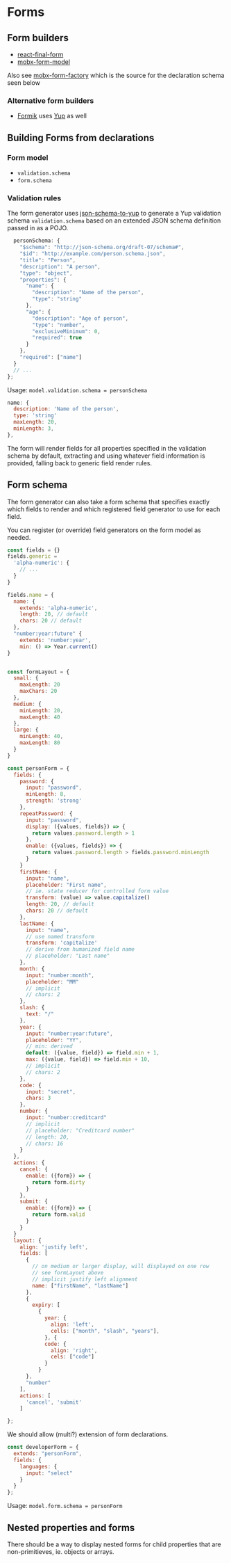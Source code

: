 # Forms

## Form builders

- [react-final-form](https://github.com/final-form/react-final-form)
- [mobx-form-model](https://github.com/hrgui/mobx-form-model)

Also see [mobx-form-factory](https://github.com/kristianmandrup/mobx-form-factory) which is the source for the declaration schema seen below

### Alternative form builders

- [Formik](https://github.com/jaredpalmer/formik) uses [Yup](https://github.com/jquense/yup) as well

## Building Forms from declarations

### Form model

- `validation.schema`
- `form.schema`

### Validation rules

The form generator uses [json-schema-to-yup](https://www.npmjs.com/package/json-schema-to-yup) to generate a Yup validation schema `validation.schema` based on an extended JSON schema definition passed in as a POJO.

```js
  personSchema: {
    "$schema": "http://json-schema.org/draft-07/schema#",
    "$id": "http://example.com/person.schema.json",
    "title": "Person",
    "description": "A person",
    "type": "object",
    "properties": {
      "name": {
        "description": "Name of the person",
        "type": "string"
      },
      "age": {
        "description": "Age of person",
        "type": "number",
        "exclusiveMinimum": 0,
        "required": true
      }
    },
    "required": ["name"]
  }
  // ...
};
```

Usage: `model.validation.schema = personSchema`

```js
name: {
  description: 'Name of the person',
  type: 'string'
  maxLength: 20,
  minLength: 3,
},
```

The form will render fields for all properties specified in the validation schema by default, extracting and using whatever field information is provided, falling back to generic field render rules.

## Form schema

The form generator can also take a form schema that specifies exactly which fields to render and which registered field generator to use for each field.

You can register (or override) field generators on the form model as needed.

```js
const fields = {}
fields.generic =
  'alpha-numeric': {
    // ...
  }
}

fields.name = {
  name: {
    extends: 'alpha-numeric',
    length: 20, // default
    chars: 20 // default
  },
  "number:year:future" {
    extends: 'number:year',
    min: () => Year.current()
}


const formLayout = {
  small: {
    maxLength: 20
    maxChars: 20
  },
  medium: {
    minLength: 20,
    maxLength: 40
  },
  large: {
    minLength: 40,
    maxLength: 80
  }
}
```

```js
const personForm = {
  fields: {
    password: {
      input: "password",
      minLength: 8,
      strength: 'strong'
    },
    repeatPassword: {
      input: "password",
      display: ({values, fields}) => {
        return values.password.length > 1
      },
      enable: ({values, fields}) => {
        return values.password.length > fields.password.minLength
      }
    }
    firstName: {
      input: "name",
      placeholder: "First name",
      // ie. state reducer for controlled form value
      transform: (value) => value.capitalize()
      length: 20, // default
      chars: 20 // default
    },
    lastName: {
      input: "name",
      // use named transform
      transform: 'capitalize'
      // derive from humanized field name
      // placeholder: "Last name"
    },
    month: {
      input: "number:month",
      placeholder: "MM"
      // implicit
      // chars: 2
    },
    slash: {
      text: "/"
    },
    year: {
      input: "number:year:future",
      placeholder: "YY",
      // min: derived
      default: ({value, field}) => field.min + 1,
      max: ({value, field}) => field.min + 10,
      // implicit
      // chars: 2
    },
    code: {
      input: "secret",
      chars: 3
    },
    number: {
      input: "number:creditcard"
      // implicit
      // placeholder: "Creditcard number"
      // length: 20,
      // chars: 16
    }
  },
  actions: {
    cancel: {
      enable: ({form}) => {
        return form.dirty
      }
    },
    submit: {
      enable: ({form}) => {
        return form.valid
      }
    }
  }
  layout: {
    align: 'justify left',
    fields: [
      {
        // on medium or larger display, will displayed on one row
        // see formLayout above
        // implicit justify left alignment
        name: ["firstName", "lastName"]
      },
      {
        expiry: [
          {
            year: {
              align: 'left',
              cells: ["month", "slash", "years"],
            }, {
            code: {
              align: 'right',
              cels: ["code"]
            }
          }
      },
      "number"
    ],
    actions: [
      'cancel', 'submit'
    ]

};
```

We should allow (multi?) extension of form declarations.

```js
const developerForm = {
  extends: "personForm",
  fields: {
    languages: {
      input: "select"
    }
  }
};
```

Usage: `model.form.schema = personForm`

## Nested properties and forms

There should be a way to display nested forms for child properties that are non-primitieves, ie. objects or arrays.

